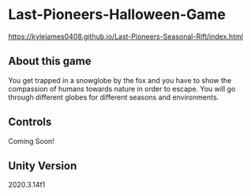 # Last-Pioneers-Halloween-Game
https://kylejames0408.github.io/Last-Pioneers-Seasonal-Rift/index.html

## About this game
You get trapped in a snowglobe by the fox and you have to show the compassion of humans towards nature in order to escape. You will go through different globes for different seasons and environments.

## Controls
Coming Soon!

## Unity Version
2020.3.14f1